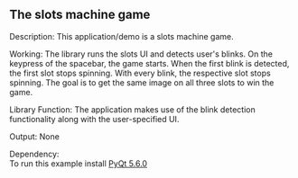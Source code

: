 ## The slots machine game

Description: This application/demo is a slots machine game.<br>

Working: The library runs the slots UI and detects user's blinks. On the keypress of the spacebar, the game starts. When the first blink is detected, the first slot stops spinning. With every blink, the respective slot stops spinning. The goal is to get the same image on all three slots to win the game.<br>

Library Function: The application makes use of the blink detection functionality along with the user-specified UI.<br>

Output: None

Dependency:<br>
To run this example install [PyQt 5.6.0](https://anaconda.org/conda-forge/pyqt/)
 

